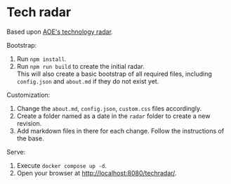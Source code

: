 # Tech radar

Based upon [AOE's technology radar](https://github.com/AOEpeople/aoe_technology_radar).

Bootstrap:

1. Run `npm install`.
1. Run `npm run build` to create the initial radar.<br/>
   This will also create a basic bootstrap of all required files, including `config.json` and `about.md` if they do not
   exist yet.

Customization:

1. Change the `about.md`, `config.json`, `custom.css` files accordingly.
1. Create a folder named as a date in the `radar` folder to create a new revision.
1. Add markdown files in there for each change. Follow the instructions of the base.

Serve:

1. Execute `docker compose up -d`.
1. Open your browser at <http://localhost:8080/techradar/>.
